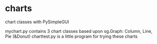 # charts
chart classes with PySimpleGUI

mychart.py contains 3 chart classes based upon sg.Graph: Column, Line, Pie (&Donut)
charttest.py is a little program for trying these charts
